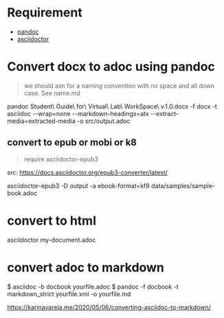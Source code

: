 # Requirement
- [pandoc](https://pandoc.org)
- [asciidoctor](https://asciidoctor.org)

# Convert docx to adoc using pandoc

> we should aim for a naming convention with no space and all down case. See name.md

pandoc Student\ Guide\ for\ Virtual\ Lab\ WorkSpace\ v.1.0.docx -f docx -t asciidoc --wrap=none --markdown-headings=atx --extract-media=extracted-media  -o src/output.adoc


## convert to epub or mobi or k8
> require asciidoctor-epub3

src: https://docs.asciidoctor.org/epub3-converter/latest/

asciidoctor-epub3 -D output -a ebook-format=kf8 data/samples/sample-book.adoc

# convert to html 

asciidoctor my-document.adoc

# convert adoc to markdown

$ asciidoc -b docbook yourfile.adoc
$ pandoc -f docbook -t markdown_strict yourfile.xml -o yourfile.md

https://karinavarela.me/2020/05/06/converting-asciidoc-to-markdown/
